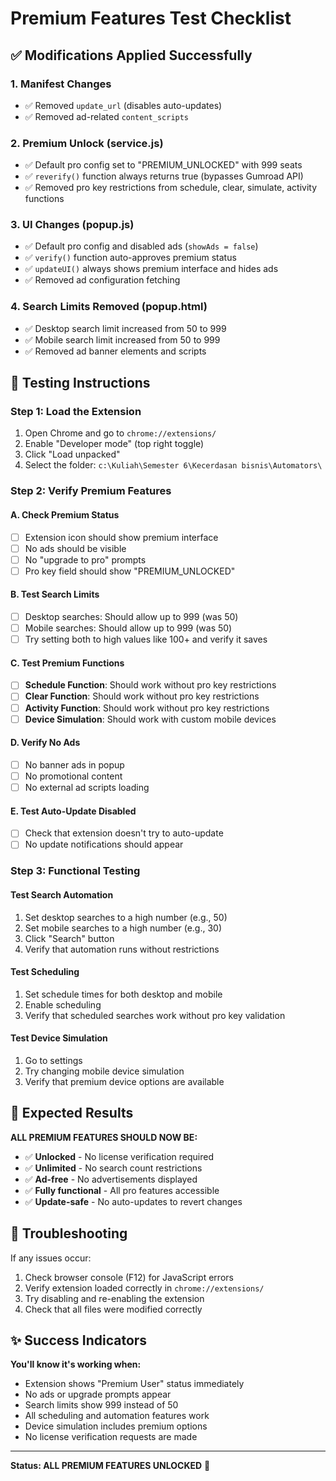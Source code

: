 # Premium Features Test Checklist

## ✅ Modifications Applied Successfully

### 1. **Manifest Changes**
- ✅ Removed `update_url` (disables auto-updates)
- ✅ Removed ad-related `content_scripts`

### 2. **Premium Unlock (service.js)**
- ✅ Default pro config set to "PREMIUM_UNLOCKED" with 999 seats
- ✅ `reverify()` function always returns true (bypasses Gumroad API)
- ✅ Removed pro key restrictions from schedule, clear, simulate, activity functions

### 3. **UI Changes (popup.js)**
- ✅ Default pro config and disabled ads (`showAds = false`)
- ✅ `verify()` function auto-approves premium status
- ✅ `updateUI()` always shows premium interface and hides ads
- ✅ Removed ad configuration fetching

### 4. **Search Limits Removed (popup.html)**
- ✅ Desktop search limit increased from 50 to 999
- ✅ Mobile search limit increased from 50 to 999
- ✅ Removed ad banner elements and scripts

## 🧪 Testing Instructions

### Step 1: Load the Extension
1. Open Chrome and go to `chrome://extensions/`
2. Enable "Developer mode" (top right toggle)
3. Click "Load unpacked"
4. Select the folder: `c:\Kuliah\Semester 6\Kecerdasan bisnis\Automators\`

### Step 2: Verify Premium Features

#### A. Check Premium Status
- [ ] Extension icon should show premium interface
- [ ] No ads should be visible
- [ ] No "upgrade to pro" prompts
- [ ] Pro key field should show "PREMIUM_UNLOCKED"

#### B. Test Search Limits
- [ ] Desktop searches: Should allow up to 999 (was 50)
- [ ] Mobile searches: Should allow up to 999 (was 50)
- [ ] Try setting both to high values like 100+ and verify it saves

#### C. Test Premium Functions
- [ ] **Schedule Function**: Should work without pro key restrictions
- [ ] **Clear Function**: Should work without pro key restrictions  
- [ ] **Activity Function**: Should work without pro key restrictions
- [ ] **Device Simulation**: Should work with custom mobile devices

#### D. Verify No Ads
- [ ] No banner ads in popup
- [ ] No promotional content
- [ ] No external ad scripts loading

#### E. Test Auto-Update Disabled
- [ ] Check that extension doesn't try to auto-update
- [ ] No update notifications should appear

### Step 3: Functional Testing

#### Test Search Automation
1. Set desktop searches to a high number (e.g., 50)
2. Set mobile searches to a high number (e.g., 30)
3. Click "Search" button
4. Verify that automation runs without restrictions

#### Test Scheduling
1. Set schedule times for both desktop and mobile
2. Enable scheduling
3. Verify that scheduled searches work without pro key validation

#### Test Device Simulation
1. Go to settings
2. Try changing mobile device simulation
3. Verify that premium device options are available

## 🎯 Expected Results

**ALL PREMIUM FEATURES SHOULD NOW BE:**
- ✅ **Unlocked** - No license verification required
- ✅ **Unlimited** - No search count restrictions
- ✅ **Ad-free** - No advertisements displayed
- ✅ **Fully functional** - All pro features accessible
- ✅ **Update-safe** - No auto-updates to revert changes

## 🔧 Troubleshooting

If any issues occur:
1. Check browser console (F12) for JavaScript errors
2. Verify extension loaded correctly in `chrome://extensions/`
3. Try disabling and re-enabling the extension
4. Check that all files were modified correctly

## ✨ Success Indicators

**You'll know it's working when:**
- Extension shows "Premium User" status immediately
- No ads or upgrade prompts appear
- Search limits show 999 instead of 50
- All scheduling and automation features work
- Device simulation includes premium options
- No license verification requests are made

---

**Status: ALL PREMIUM FEATURES UNLOCKED** 🎉
